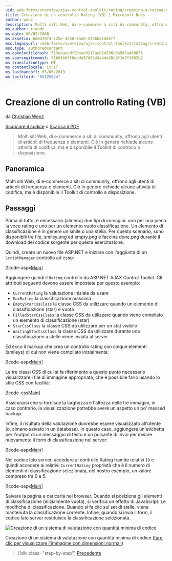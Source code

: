 ```yaml
---
uid: web-forms/overview/ajax-control-toolkit/rating/creating-a-rating-control-vb
title: Creazione di un controllo Rating (VB) | Microsoft Docs
author: wenz
description: Molti siti Web, di e-commerce a siti di community, offrono agli utenti di articoli di frequenza o elementi. Ciò in genere richiede alcune attività di codifica, ma non è disponibile il...
ms.author: riande
ms.date: 06/02/2008
ms.assetid: 6d0d70f4-725e-4258-8ae8-24a6ba1ddbf7
msc.legacyurl: /web-forms/overview/ajax-control-toolkit/rating/creating-a-rating-control-vb
msc.type: authoredcontent
ms.openlocfilehash: 553eeaeedf20aee9217acb24786c0a587a409655
ms.sourcegitcommit: 51b01b6ff8edde57d8243e4da28c9f1e7f1962b2
ms.translationtype: MT
ms.contentlocale: it-IT
ms.lasthandoff: 05/06/2019
ms.locfileid: "65125024"
---
```

# <a name="creating-a-rating-control-vb"></a>Creazione di un controllo Rating (VB)

da [Christian Wenz](https://github.com/wenz)

[Scaricare il codice](http://download.microsoft.com/download/9/3/f/93f8daea-bebd-4821-833b-95205389c7d0/rating0.vb.zip) o [Scarica il PDF](http://download.microsoft.com/download/2/d/c/2dc10e34-6983-41d4-9c08-f78f5387d32b/rating0VB.pdf)

> Molti siti Web, di e-commerce a siti di community, offrono agli utenti di articoli di frequenza o elementi. Ciò in genere richiede alcune attività di codifica, ma è disponibile il Toolkit di controllo a disposizione.

## <a name="overview"></a>Panoramica

Molti siti Web, di e-commerce a siti di community, offrono agli utenti di articoli di frequenza o elementi. Ciò in genere richiede alcune attività di codifica, ma è disponibile il Toolkit di controllo a disposizione.

## <a name="steps"></a>Passaggi

Prima di tutto, è necessario (almeno) due tipi di immagini: uno per una piena la voce rating e uno per un elemento vuoto classificazione. Un elemento di classificazione è in genere un smile o una stella. Per questo scenario, sono disponibili tre file, smiley.png ed empty.png e faccina done.png durante il download del codice sorgente per questa esercitazione.

Quindi, creare un nuovo file ASP.NET e iniziare con l'aggiunta di un `ScriptManager` controllo ad esso:

[!code-aspx[Main](creating-a-rating-control-vb/samples/sample1.aspx)]

Aggiungere quindi il `Rating` controllo da ASP.NET AJAX Control Toolkit. Gli attributi seguenti devono essere impostate per questo esempio:

- `CurrentRating` la valutazione iniziale da usare
- `MaxRating` la classificazione massima
- `EmptyStarCssClass` la classe CSS da utilizzare quando un elemento di classificazione (star) è vuota
- `FilledStarCssClass` la classe CSS da utilizzare quando viene compilato un elemento di classificazione (star)
- `StarCssClass` la classe CSS da utilizzare per un stat visibile
- `WaitingStarCssClass` la classe CSS da utilizzare durante una classificazione a stelle viene inviata al server

Ed ecco il markup che crea un controllo rating con cinque elementi (smileys) di cui non viene compilato inizialmente:

[!code-aspx[Main](creating-a-rating-control-vb/samples/sample2.aspx)]

Le tre classi CSS di cui si fa riferimento a questo punto necessario visualizzare i file di immagine appropriata, che è possibile farlo usando lo stile CSS con facilità:

[!code-css[Main](creating-a-rating-control-vb/samples/sample3.css)]

Assicurarsi che si fornisce la larghezza e l'altezza delle tre immagini, in caso contrario, la visualizzazione potrebbe avere un aspetto un po' messed backup.

Infine, il risultato della valutazione dovrebbe essere visualizzato all'utente (o, almeno salvato in un database). In questo caso, aggiungere un'etichetta per l'output di un messaggio di testo e un pulsante di invio per inviare nuovamente il form di classificazione nel server:

[!code-aspx[Main](creating-a-rating-control-vb/samples/sample4.aspx)]

Nel codice lato server, accedere al controllo Rating tramite relativi `ID` e quindi accedere ai relativi `CurrentRating` proprietà che è il numero di elementi di classificazione selezionata, nel nostro esempio, un valore compreso tra 0 e 5.

[!code-aspx[Main](creating-a-rating-control-vb/samples/sample5.aspx)]

Salvare la pagina e caricarla nel browser. Quando si posiziona gli elementi di classificazione (inizialmente vuota), si verifica un effetto di JavaScript: Le modifiche di classificazione. Quando si fa clic sul set di stelle, viene mantenuta la classificazione corrente. Infine, quando si invia il form, il codice lato server restituisce la classificazione selezionata.

[![Creazione di un sistema di valutazione con quantità minima di codice](creating-a-rating-control-vb/_static/image2.png)](creating-a-rating-control-vb/_static/image1.png)

Creazione di un sistema di valutazione con quantità minima di codice ([fare clic per visualizzare l'immagine con dimensioni normali](creating-a-rating-control-vb/_static/image3.png))

> [!div class="step-by-step"]
> [Precedente](creating-a-rating-control-cs.md)
